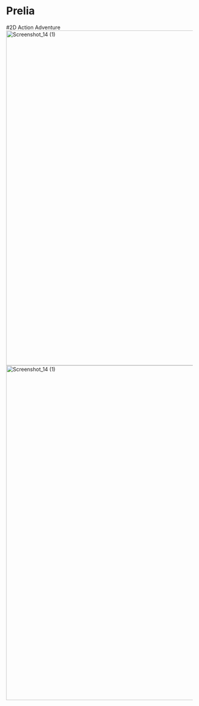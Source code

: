 # Prelia

#2D Action Adventure
<img width="1610" height="903" alt="Screenshot_14 (1)" src="https://github.com/user-attachments/assets/8e6adb23-c26b-4116-9e26-a1c485d5ca72" />
<img width="1610" height="903" alt="Screenshot_14 (1)" src="https://github.com/user-attachments/assets/b02e6638-0d0c-4ecc-9271-7cf74d46eea8" />
